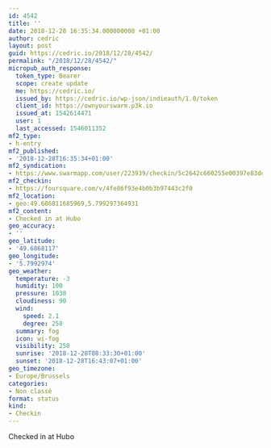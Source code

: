 ```yaml
---
id: 4542
title: ''
date: 2018-12-28 16:35:34.000000000 +01:00
author: cedric
layout: post
guid: https://cedric.io/2018/12/28/4542/
permalink: "/2018/12/28/4542/"
micropub_auth_response:
  token_type: Bearer
  scope: create update
  me: https://cedric.io/
  issued_by: https://cedric.io/wp-json/indieauth/1.0/token
  client_id: https://ownyourswarm.p3k.io
  issued_at: 1542614471
  user: 1
  last_accessed: 1546011352
mf2_type:
- h-entry
mf2_published:
- '2018-12-28T16:35:34+01:00'
mf2_syndication:
- https://www.swarmapp.com/user/223939/checkin/5c2642c660255e00397e83de
mf2_checkin:
- https://foursquare.com/v/4fe86f93e4b0b3b97443c2f0
mf2_location:
- geo:49.686811685969,5.799297364931
mf2_content:
- Checked in at Hubo
geo_accuracy:
- ''
geo_latitude:
- '49.6868117'
geo_longitude:
- '5.7992974'
geo_weather:
  temperature: -3
  humidity: 100
  pressure: 1030
  cloudiness: 90
  wind:
    speed: 2.1
    degree: 250
  summary: fog
  icon: wi-fog
  visibility: 250
  sunrise: '2018-12-28T08:33:30+01:00'
  sunset: '2018-12-28T16:43:07+01:00'
geo_timezone:
- Europe/Brussels
categories:
- Non classé
format: status
kind:
- Checkin
---
```

Checked in at Hubo